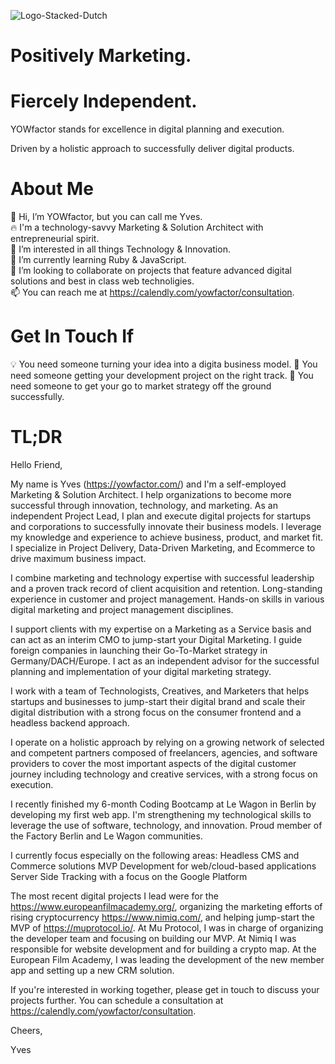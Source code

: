 

![Logo-Stacked-Dutch](https://user-images.githubusercontent.com/26528183/233315105-92878906-af33-45ae-9af6-ad5d50572d0c.svg)

# Positively Marketing.
# Fiercely Independent.

YOWfactor stands for excellence in digital planning and execution.

Driven by a holistic approach to successfully deliver digital products.

# About Me

🤘 Hi, I’m YOWfactor, but you can call me Yves.  
🔥 I'm a technology-savvy Marketing & Solution Architect with entrepreneurial spirit.  
👀 I’m interested in all things Technology & Innovation.  
🌱 I’m currently learning Ruby & JavaScript.  
💞️ I’m looking to collaborate on projects that feature advanced digital solutions and best in class web technoligies.  
📫 You can reach me at https://calendly.com/yowfactor/consultation.  

# Get In Touch If

💡 You need someone turning your idea into a digita business model.
💾 You need someone getting your development project on the right track.
🚀 You need someone to get your go to market strategy off the ground successfully.

# TL;DR

​​Hello Friend,

My name is Yves (https://yowfactor.com/) and I'm a self-employed Marketing & Solution Architect. I help organizations to become more successful through innovation, technology, and marketing. As an independent Project Lead, I plan and execute digital projects for startups and corporations to successfully innovate their business models. I leverage my knowledge and experience to achieve business, product, and market fit. I specialize in Project Delivery, Data-Driven Marketing, and Ecommerce to drive maximum business impact.

I combine marketing and technology expertise with successful leadership and a proven track record of client acquisition and retention. Long-standing experience in customer and project management. Hands-on skills in various digital marketing and project management disciplines.

I support clients with my expertise on a Marketing as a Service basis and can act as an interim CMO to jump-start your Digital Marketing. I guide foreign companies in launching their Go-To-Market strategy in Germany/DACH/Europe. I act as an independent advisor for the successful planning and implementation of your digital marketing strategy.

I work with a team of Technologists, Creatives, and Marketers that helps startups and businesses to jump-start their digital brand and scale their digital distribution with a strong focus on the consumer frontend and a headless backend approach.

I operate on a holistic approach by relying on a growing network of selected and competent partners composed of freelancers, agencies, and software providers to cover the most important aspects of the digital customer journey including technology and creative services, with a strong focus on execution.

I recently finished my 6-month Coding Bootcamp at Le Wagon in Berlin by developing my first web app. I'm strengthening my technological skills to leverage the use of software, technology, and innovation. Proud member of the Factory Berlin and Le Wagon communities.

I currently focus especially on the following areas:
Headless CMS and Commerce solutions
MVP Development for web/cloud-based applications
Server Side Tracking with a focus on the Google Platform

The most recent digital projects I lead were for the https://www.europeanfilmacademy.org/, organizing the marketing efforts of rising cryptocurrency https://www.nimiq.com/, and helping jump-start the MVP of https://muprotocol.io/. At Mu Protocol, I was in charge of organizing the developer team and focusing on building our MVP. At Nimiq I was responsible for website development and for building a crypto map. At the European Film Academy, I was leading the development of the new member app and setting up a new CRM solution.

If you're interested in working together, please get in touch to discuss your projects further. You can schedule a consultation at https://calendly.com/yowfactor/consultation.

Cheers,

Yves

<!---
YOWfactor/YOWfactor is a ✨ special ✨ repository because its `README.md` (this file) appears on your GitHub profile.
You can click the Preview link to take a look at your changes.
--->
